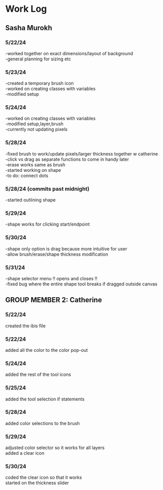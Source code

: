 # Work Log

## Sasha Murokh

### 5/22/24

-worked together on exact dimensions/layout of background <br />
-general planning for sizing etc <br />

### 5/23/24

-created a temporary brush icon <br />
-worked on creating classes with variables <br />
-modified setup <br />

### 5/24/24

-worked on creating classes with variables <br />
-modified setup,layer,brush <br />
-currently not updating pixels <br />

### 5/28/24

-fixed brush to work/update pixels/larger thickness together w catherine <br />
-click vs drag as separate functions to come in handy later <br />
-erase works same as brush <br />
-started working on shape<br />
-to do: connect dots<br />

### 5/28/24 (commits past midnight)
-started outlining shape<br />

### 5/29/24
-shape works for clicking start/endpoint<br />

### 5/30/24
-shape only option is drag because more intuitive for user<br />
-allow brush/erase/shape thickness modification<br />

### 5/31/24
-shape selector menu !! opens and closes !!<br />
-fixed bug where the entire shape tool breaks if dragged outside canvas<br />


## GROUP MEMBER 2: Catherine

### 5/22/24

created the ibis file

### 5/22/24

added all the color to the color pop-out

### 5/24/24

added the rest of the tool icons

### 5/25/24

added the tool selection if statements

### 5/28/24

added color selections to the brush

### 5/29/24

adjusted color selector so it works for all layers <br />
added a clear icon

### 5/30/24

coded the clear icon so that it works <br />
started on the thickness slider
